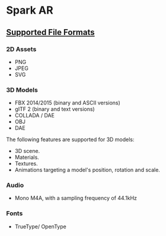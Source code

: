 # Spark AR

## 

## [Supported File Formats](https://sparkar.facebook.com/ar-studio/learn/documentation/before-you-start/file-formats/)

### 2D Assets <a id="2d-assets"></a>

* PNG
* JPEG
* SVG

### 3D Models <a id="3d-models"></a>

* FBX 2014/2015 \(binary and ASCII versions\)
* gITF 2 \(binary and text versions\)
* COLLADA / DAE
* OBJ
* DAE

The following features are supported for 3D models:

* 3D scene.
* Materials.
* Textures.
* Animations targeting a model's position, rotation and scale.

### Audio <a id="audio"></a>

* Mono M4A, with a sampling frequency of 44.1kHz

### Fonts <a id="fonts"></a>

* TrueType/ OpenType


